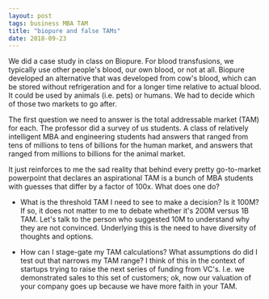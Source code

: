 ```yaml
---
layout: post
tags: business MBA TAM
title: "biopure and false TAMs"
date: 2018-09-23
---
```


We did a case study in class on Biopure. For blood transfusions, we typically use other people's blood, our own blood, or not at all. Biopure developed an alternative that was developed from cow's blood, which can be stored without refrigeration and for a longer time relative to actual blood. It could be used by animals (i.e. pets) or humans. We had to decide which of those two markets to go after.

The first question we need to answer is the total addressable market (TAM) for each. The professor did a survey of us students. A class of relatively intelligent MBA and engineering students had answers that ranged from tens of millions to tens of billions for the human market, and answers that ranged from millions to billions for the animal market.

It just reinforces to me the sad reality that behind every pretty go-to-market powerpoint that declares an aspirational TAM is a bunch of MBA students with guesses that differ by a factor of 100x. What does one do?

* What is the threshold TAM I need to see to make a decision? Is it 100M? If so, it does not matter to me to debate whether it's 200M versus 1B TAM. Let's talk to the person who suggested 10M to understand why they are not convinced. Underlying this is the need to have diversity of thoughts and options.

* How can I stage-gate my TAM calculations? What assumptions do did I test out that narrows my TAM range? I think of this in the context of startups trying to raise the next series of funding from VC's. I.e. we demonstrated sales to this set of customers; ok, now our valuation of your company goes up because we have more faith in your TAM.




